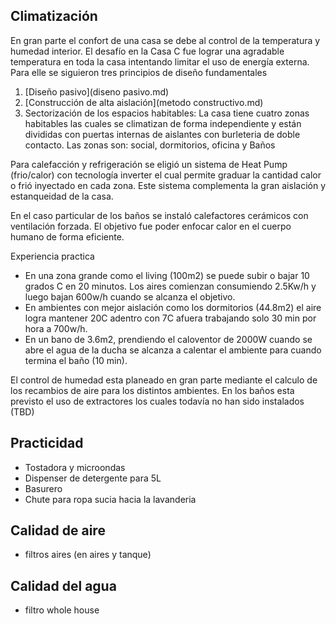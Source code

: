 ## Climatización
En gran parte el confort de una casa se debe al control de la temperatura y humedad interior. El desafío en la Casa C fue lograr una agradable temperatura en toda la casa intentando limitar el uso de energía externa. Para elle se siguieron tres principios de diseño fundamentales

1. [Diseño pasivo](diseno pasivo.md)  
2. [Construcción de alta aislación](metodo constructivo.md)
3. Sectorización de los espacios habitables: La casa tiene cuatro zonas habitables las cuales se climatizan de forma independiente y están divididas con puertas internas de aislantes con burleteria de doble contacto. Las zonas son: social, dormitorios, oficina y Baños


Para calefacción y refrigeración se eligió un sistema de Heat Pump (frio/calor) con tecnología inverter el cual permite graduar la cantidad calor o frió inyectado en cada zona. Este sistema complementa la gran aislación y estanqueidad de la casa. 

En el caso particular de los baños se instaló calefactores cerámicos con ventilación forzada. El objetivo fue poder enfocar calor en el cuerpo humano de forma eficiente.

Experiencia practica
* En una zona grande como el living (100m2) se puede subir o bajar 10 grados C en 20 minutos. Los aires comienzan consumiendo 2.5Kw/h y luego bajan 600w/h cuando se alcanza el objetivo. 
* En ambientes con mejor aislación como los dormitorios (44.8m2) el aire logra mantener 20C adentro con 7C afuera trabajando solo 30 min por hora a 700w/h. 
* En un bano de 3.6m2, prendiendo el caloventor de 2000W cuando se abre el agua de la ducha se alcanza a calentar el ambiente para cuando termina el baño (10 min).

El control de humedad esta planeado en gran parte mediante el calculo de los recambios de aire para los distintos ambientes. En los baños esta previsto el uso de extractores los cuales todavía no han sido instalados (TBD)


## Practicidad
* Tostadora y microondas
* Dispenser de detergente para 5L
* Basurero
* Chute para ropa sucia hacia la lavanderia

## Calidad de aire
* filtros aires (en aires y tanque) 

## Calidad del agua
* filtro whole house





